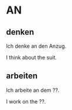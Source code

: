 # AN

## denken

Ich denke an den Anzug.

I think about the suit.


## arbeiten

Ich arbeite an dem ??.

I work on the ??.